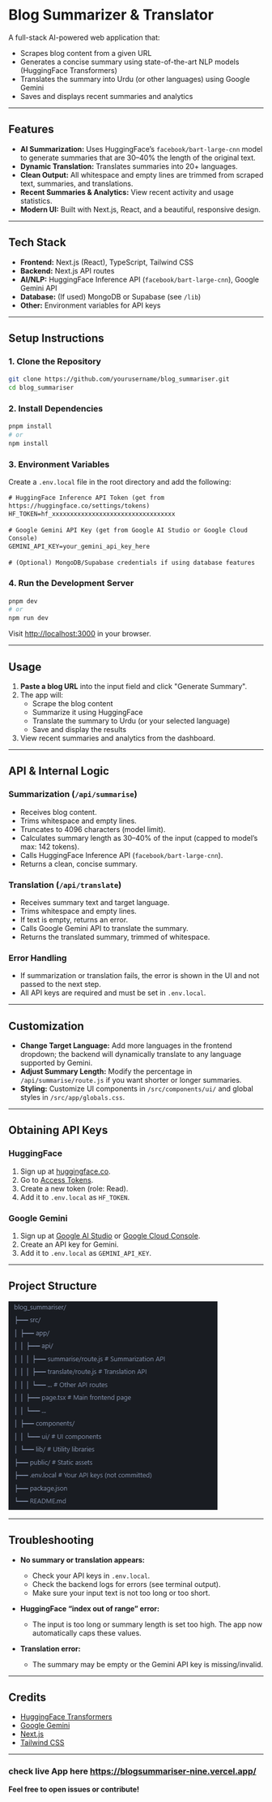 # Blog Summarizer & Translator

A full-stack AI-powered web application that:
- Scrapes blog content from a given URL
- Generates a concise summary using state-of-the-art NLP models (HuggingFace Transformers)
- Translates the summary into Urdu (or other languages) using Google Gemini
- Saves and displays recent summaries and analytics

---

## Features

- **AI Summarization:** Uses HuggingFace’s `facebook/bart-large-cnn` model to generate summaries that are 30–40% the length of the original text.
- **Dynamic Translation:** Translates summaries into 20+ languages.
- **Clean Output:** All whitespace and empty lines are trimmed from scraped text, summaries, and translations.
- **Recent Summaries & Analytics:** View recent activity and usage statistics.
- **Modern UI:** Built with Next.js, React, and a beautiful, responsive design.

---

## Tech Stack

- **Frontend:** Next.js (React), TypeScript, Tailwind CSS
- **Backend:** Next.js API routes
- **AI/NLP:** HuggingFace Inference API (`facebook/bart-large-cnn`), Google Gemini API
- **Database:** (If used) MongoDB or Supabase (see `/lib`)
- **Other:** Environment variables for API keys

---

## Setup Instructions

### 1. Clone the Repository

```bash
git clone https://github.com/yourusername/blog_summariser.git
cd blog_summariser
```

### 2. Install Dependencies

```bash
pnpm install
# or
npm install
```

### 3. Environment Variables

Create a `.env.local` file in the root directory and add the following:

```env
# HuggingFace Inference API Token (get from https://huggingface.co/settings/tokens)
HF_TOKEN=hf_xxxxxxxxxxxxxxxxxxxxxxxxxxxxxxxxxx

# Google Gemini API Key (get from Google AI Studio or Google Cloud Console)
GEMINI_API_KEY=your_gemini_api_key_here

# (Optional) MongoDB/Supabase credentials if using database features
```

### 4. Run the Development Server

```bash
pnpm dev
# or
npm run dev
```

Visit [http://localhost:3000](http://localhost:3000) in your browser.

---

## Usage

1. **Paste a blog URL** into the input field and click "Generate Summary".
2. The app will:
   - Scrape the blog content
   - Summarize it using HuggingFace
   - Translate the summary to Urdu (or your selected language)
   - Save and display the results
3. View recent summaries and analytics from the dashboard.

---

## API & Internal Logic

### Summarization (`/api/summarise`)

- Receives blog content.
- Trims whitespace and empty lines.
- Truncates to 4096 characters (model limit).
- Calculates summary length as 30–40% of the input (capped to model’s max: 142 tokens).
- Calls HuggingFace Inference API (`facebook/bart-large-cnn`).
- Returns a clean, concise summary.

### Translation (`/api/translate`)

- Receives summary text and target language.
- Trims whitespace and empty lines.
- If text is empty, returns an error.
- Calls Google Gemini API to translate the summary.
- Returns the translated summary, trimmed of whitespace.

### Error Handling

- If summarization or translation fails, the error is shown in the UI and not passed to the next step.
- All API keys are required and must be set in `.env.local`.

---

## Customization

- **Change Target Language:** Add more languages in the frontend dropdown; the backend will dynamically translate to any language supported by Gemini.
- **Adjust Summary Length:** Modify the percentage in `/api/summarise/route.js` if you want shorter or longer summaries.
- **Styling:** Customize UI components in `/src/components/ui/` and global styles in `/src/app/globals.css`.

---

## Obtaining API Keys

### HuggingFace

1. Sign up at [huggingface.co](https://huggingface.co/join).
2. Go to [Access Tokens](https://huggingface.co/settings/tokens).
3. Create a new token (role: Read).
4. Add it to `.env.local` as `HF_TOKEN`.

### Google Gemini

1. Sign up at [Google AI Studio](https://aistudio.google.com/) or [Google Cloud Console](https://console.cloud.google.com/ai/gemini/models).
2. Create an API key for Gemini.
3. Add it to `.env.local` as `GEMINI_API_KEY`.

---

## Project Structure
![Project Structure](https://github.com/HaseebSiddique89/Nexium_HaseebSiddique_BlogSummariser/blob/main/blog_summariser/project_structure/structure.PNG)


---

## Troubleshooting

- **No summary or translation appears:**  
  - Check your API keys in `.env.local`.
  - Check the backend logs for errors (see terminal output).
  - Make sure your input text is not too long or too short.

- **HuggingFace “index out of range” error:**  
  - The input is too long or summary length is set too high. The app now automatically caps these values.

- **Translation error:**  
  - The summary may be empty or the Gemini API key is missing/invalid.

---

## Credits

- [HuggingFace Transformers](https://huggingface.co/)
- [Google Gemini](https://ai.google.dev/)
- [Next.js](https://nextjs.org/)
- [Tailwind CSS](https://tailwindcss.com/)

---

### check live App here https://blogsummariser-nine.vercel.app/


**Feel free to open issues or contribute!**

